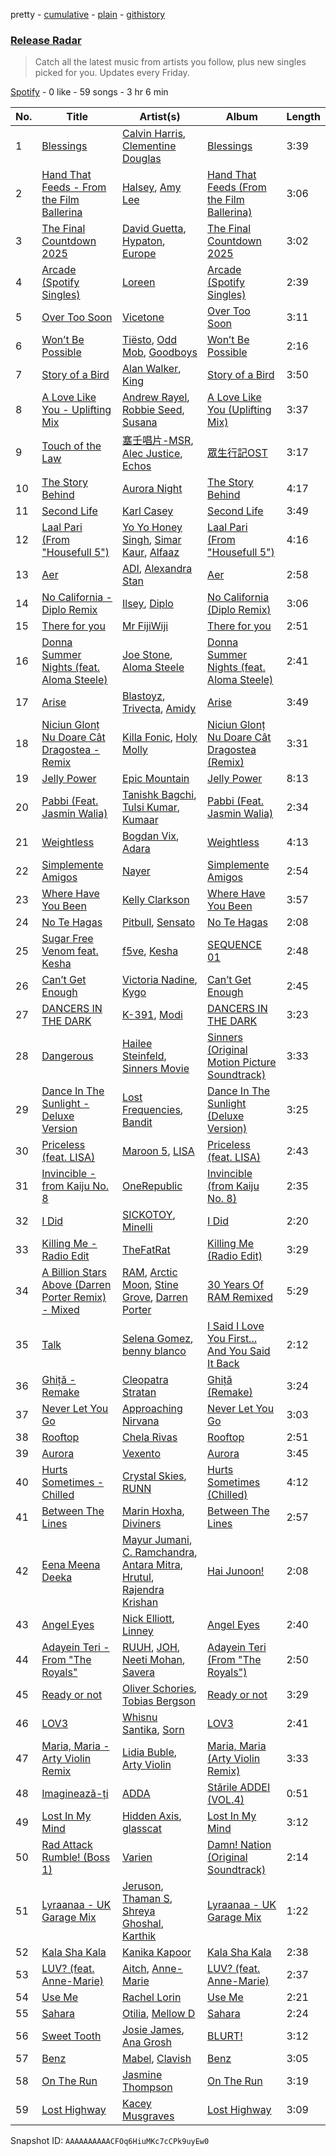 pretty - [cumulative](/playlists/cumulative/37i9dQZEVXbvJfTkO3GeW5.md) - [plain](/playlists/plain/37i9dQZEVXbvJfTkO3GeW5) - [githistory](https://github.githistory.xyz/mdn522/spotify-playlist-archive/blob/main/playlists/plain/37i9dQZEVXbvJfTkO3GeW5)

### [Release Radar](https://open.spotify.com/playlist/37i9dQZEVXbvJfTkO3GeW5)

> Catch all the latest music from artists you follow, plus new singles picked for you\. Updates every Friday.

[Spotify](https://open.spotify.com/user/spotify) - 0 like - 59 songs - 3 hr 6 min

| No. | Title | Artist(s) | Album | Length |
|---|---|---|---|---|
| 1 | [Blessings](https://open.spotify.com/track/78nx0HDJIFD5xDq2L5420Z) | [Calvin Harris](https://open.spotify.com/artist/7CajNmpbOovFoOoasH2HaY), [Clementine Douglas](https://open.spotify.com/artist/4DWuml4Jf6K81b5rAPwMb6) | [Blessings](https://open.spotify.com/album/5awEnPUdqgYwqsc33hPk52) | 3:39 |
| 2 | [Hand That Feeds \- From the Film Ballerina](https://open.spotify.com/track/0svd9Ojc1lK8tmp7bRwO7N) | [Halsey](https://open.spotify.com/artist/26VFTg2z8YR0cCuwLzESi2), [Amy Lee](https://open.spotify.com/artist/0fGVuq5ed21pM7iWwTcMyk) | [Hand That Feeds \(From the Film Ballerina\)](https://open.spotify.com/album/11mWSwVmv4qfmi2BVHDXmg) | 3:06 |
| 3 | [The Final Countdown 2025](https://open.spotify.com/track/21bk4m2BIbuHZ6GKiPqFsG) | [David Guetta](https://open.spotify.com/artist/1Cs0zKBU1kc0i8ypK3B9ai), [Hypaton](https://open.spotify.com/artist/5GYaRwCWwhU6SIQrQ5G3b7), [Europe](https://open.spotify.com/artist/7Js6Lde8thlIHXggv2SCBz) | [The Final Countdown 2025](https://open.spotify.com/album/6zFqyTMIN7FIz15ajOZPlC) | 3:02 |
| 4 | [Arcade \(Spotify Singles\)](https://open.spotify.com/track/0kY9Xp9GHh6uuCXpKncOxi) | [Loreen](https://open.spotify.com/artist/49aaHxvAJ0tCh0F15OnwIl) | [Arcade \(Spotify Singles\)](https://open.spotify.com/album/3XccOYlrax3mtRQXKwdYTy) | 2:39 |
| 5 | [Over Too Soon](https://open.spotify.com/track/6d08LJ1vqb2YHXK9EKMIDM) | [Vicetone](https://open.spotify.com/artist/0daugAjUgbJSqdlyYNwIbT) | [Over Too Soon](https://open.spotify.com/album/4fQR9Ef3st0ZwuOvtBnHbU) | 3:11 |
| 6 | [Won’t Be Possible](https://open.spotify.com/track/20kaCbdgkJRUPniPVZgsoR) | [Tiësto](https://open.spotify.com/artist/2o5jDhtHVPhrJdv3cEQ99Z), [Odd Mob](https://open.spotify.com/artist/4qLwtWhlhyAoQ4S9mSrDW9), [Goodboys](https://open.spotify.com/artist/2nm38smINjms1LtczR0Cei) | [Won’t Be Possible](https://open.spotify.com/album/6AsH075qDhDhjb7S56zY7p) | 2:16 |
| 7 | [Story of a Bird](https://open.spotify.com/track/5nBOV8rbNUi6SQb4SOrdx0) | [Alan Walker](https://open.spotify.com/artist/7vk5e3vY1uw9plTHJAMwjN), [King](https://open.spotify.com/artist/5NHm4TU5Twz7owibYxJfFU) | [Story of a Bird](https://open.spotify.com/album/3yXSlH8QsT0hvJvfJjS2iB) | 3:50 |
| 8 | [A Love Like You \- Uplifting Mix](https://open.spotify.com/track/1ye8MjZuu2XtKhAbNoEi89) | [Andrew Rayel](https://open.spotify.com/artist/1UtBjqMZBAmqIPlDrKu7Tr), [Robbie Seed](https://open.spotify.com/artist/6jbM9dszTY66L2Q7E1U0ll), [Susana](https://open.spotify.com/artist/5T8x61HRsjZo0CwH1rs6Kf) | [A Love Like You \(Uplifting Mix\)](https://open.spotify.com/album/7Fe8eCGDi500F9Szqg9cVW) | 3:37 |
| 9 | [Touch of the Law](https://open.spotify.com/track/5mvr5Zay3Snku17rpnqA6W) | [塞壬唱片\-MSR](https://open.spotify.com/artist/7l5zSPffvPDaRRYkAHsyt7), [Alec Justice](https://open.spotify.com/artist/3DStUSCgORGCNNEXh4Xyhg), [Echos](https://open.spotify.com/artist/6SnMMbLQ4iS8WIyt3ksmCR) | [眾生行記OST](https://open.spotify.com/album/54ITBkIMgL8KKVQBIHYty7) | 3:17 |
| 10 | [The Story Behind](https://open.spotify.com/track/5OJDoN9h1QYCktxtgKIQvW) | [Aurora Night](https://open.spotify.com/artist/58PDMEzS2t3Ud9cI5epA12) | [The Story Behind](https://open.spotify.com/album/2hw319gYaAmwHGvLHyFLno) | 4:17 |
| 11 | [Second Life](https://open.spotify.com/track/0MM6a8ECErVhbQrKIlppGh) | [Karl Casey](https://open.spotify.com/artist/4oGlqi5TaK8r8K50fQhUbe) | [Second Life](https://open.spotify.com/album/4FRzVy4A9RQL6S8nVsfF5D) | 3:49 |
| 12 | [Laal Pari \(From "Housefull 5"\)](https://open.spotify.com/track/2oJxsbdvHuzkQ44hoyMsis) | [Yo Yo Honey Singh](https://open.spotify.com/artist/7uIbLdzzSEqnX0Pkrb56cR), [Simar Kaur](https://open.spotify.com/artist/5yI5MjFLwQwfP24OxchqN1), [Alfaaz](https://open.spotify.com/artist/1xHIVVHhwnuYe0uCAip33C) | [Laal Pari \(From "Housefull 5"\)](https://open.spotify.com/album/3Z3pyPT3n8DtJyEtvAnm8L) | 4:16 |
| 13 | [Aer](https://open.spotify.com/track/2A9p4yIFJ3jHmqNZ0GSPh6) | [ADI](https://open.spotify.com/artist/5oB7CsrcdCnwwcHcMHlTjo), [Alexandra Stan](https://open.spotify.com/artist/0BmLNz4nSLfoWYW1cYsElL) | [Aer](https://open.spotify.com/album/3uMCrLbQ09OfbwQReNItOU) | 2:58 |
| 14 | [No California \- Diplo Remix](https://open.spotify.com/track/5aVG8jRqGOHVtm5zfwqEta) | [Ilsey](https://open.spotify.com/artist/2ZKzqJz3pPfWKVRgz9b39j), [Diplo](https://open.spotify.com/artist/5fMUXHkw8R8eOP2RNVYEZX) | [No California \(Diplo Remix\)](https://open.spotify.com/album/78hMmVU6ceY5ru4sNYpBd2) | 3:06 |
| 15 | [There for you](https://open.spotify.com/track/5mPmsH0hPABaiZzyCN1pAQ) | [Mr FijiWiji](https://open.spotify.com/artist/2uEo8Rajpdz1AqineCVLHq) | [There for you](https://open.spotify.com/album/4QgkKU5cyGbjbc89ScbnqG) | 2:51 |
| 16 | [Donna Summer Nights \(feat\. Aloma Steele\)](https://open.spotify.com/track/5VYyuIUlCgp97X8E29IX2I) | [Joe Stone](https://open.spotify.com/artist/4kwEd1P9j15ZqUVP5zK7Pv), [Aloma Steele](https://open.spotify.com/artist/0Th7ebqyWRIwNfNDIkEpNX) | [Donna Summer Nights \(feat\. Aloma Steele\)](https://open.spotify.com/album/7zCwpxKE8Z6rb4ScdU3eKo) | 2:41 |
| 17 | [Arise](https://open.spotify.com/track/36V2mq0XX524f9n4pKbr4b) | [Blastoyz](https://open.spotify.com/artist/6WLP1sraOcF3Gaxp7xBa4p), [Trivecta](https://open.spotify.com/artist/4AT7XlLBevgZIiKvZQ83ye), [Amidy](https://open.spotify.com/artist/685c4a84PTRlygc8EUE7tV) | [Arise](https://open.spotify.com/album/4SUn5yPsflAUc37H0TxVxQ) | 3:49 |
| 18 | [Niciun Glonț Nu Doare Cât Dragostea \- Remix](https://open.spotify.com/track/1EqTy8oh6EBbANlQdBwSo6) | [Killa Fonic](https://open.spotify.com/artist/20SBqzpuFoymhieHTNHUgl), [Holy Molly](https://open.spotify.com/artist/4ljZpmnnnA1ezEdylZuNLK) | [Niciun Glonț Nu Doare Cât Dragostea \(Remix\)](https://open.spotify.com/album/6INY7RMQtZV7gWK6JZ4Jx6) | 3:31 |
| 19 | [Jelly Power](https://open.spotify.com/track/7GKXblbG9AFXTzIh5Pt9LX) | [Epic Mountain](https://open.spotify.com/artist/7meq0SFt3BxWzjbt5EVBbT) | [Jelly Power](https://open.spotify.com/album/3U1Ti4nDrxfU8abySCDWE6) | 8:13 |
| 20 | [Pabbi \(Feat\. Jasmin Walia\)](https://open.spotify.com/track/17D5Y3Wxsv1Pm8RkvVJiPZ) | [Tanishk Bagchi](https://open.spotify.com/artist/4f7KfxeHq9BiylGmyXepGt), [Tulsi Kumar](https://open.spotify.com/artist/0T1CMVkqffHlqEk4BcAph1), [Kumaar](https://open.spotify.com/artist/0m3D4grap8VFSzbJMqgNVk) | [Pabbi \(Feat\. Jasmin Walia\)](https://open.spotify.com/album/1T2moxxLZtJDh9HcbZ9HAB) | 2:34 |
| 21 | [Weightless](https://open.spotify.com/track/6ukc7lS9xIEYzr20ymAiSG) | [Bogdan Vix](https://open.spotify.com/artist/6fMpfNgqaXdCWbsnXS9hCo), [Adara](https://open.spotify.com/artist/3ZejoaXlP3oqmmTseylLDY) | [Weightless](https://open.spotify.com/album/4BWiIqd3YVY3lLs3m1XQwr) | 4:13 |
| 22 | [Simplemente Amigos](https://open.spotify.com/track/3d1GlD11MoXc81LCiKrEjV) | [Nayer](https://open.spotify.com/artist/1ruutHJcECI7cos2n5TqpO) | [Simplemente Amigos](https://open.spotify.com/album/0VOHgtMsc4Q7sMkc4Bu4bd) | 2:54 |
| 23 | [Where Have You Been](https://open.spotify.com/track/4rvgToT6t8w9Vm9MbqjNHa) | [Kelly Clarkson](https://open.spotify.com/artist/3BmGtnKgCSGYIUhmivXKWX) | [Where Have You Been](https://open.spotify.com/album/6Kpy8J83AQc61i8f1RHL3y) | 3:57 |
| 24 | [No Te Hagas](https://open.spotify.com/track/4f1PmMKVxCr8vIXikhXwEn) | [Pitbull](https://open.spotify.com/artist/0TnOYISbd1XYRBk9myaseg), [Sensato](https://open.spotify.com/artist/7iJrDbKM5fEkGdm5kpjFzS) | [No Te Hagas](https://open.spotify.com/album/0INLo9d20pUVNHOX1x2X4Q) | 2:08 |
| 25 | [Sugar Free Venom feat\. Kesha](https://open.spotify.com/track/5f89Fv9EdAoSeH0BH6oC7q) | [f5ve](https://open.spotify.com/artist/6aiCF0pornq0j11wvKG4dy), [Kesha](https://open.spotify.com/artist/6LqNN22kT3074XbTVUrhzX) | [SEQUENCE 01](https://open.spotify.com/album/2dsk3MlHRNOqWqrUZoqI0K) | 2:48 |
| 26 | [Can’t Get Enough](https://open.spotify.com/track/6zY829UlOMYoOIULHiGIZz) | [Victoria Nadine](https://open.spotify.com/artist/59ha4Qt5jtbrFQljKZrx8K), [Kygo](https://open.spotify.com/artist/23fqKkggKUBHNkbKtXEls4) | [Can’t Get Enough](https://open.spotify.com/album/3AjPHQqgkjcqwhpRxwiFP2) | 2:45 |
| 27 | [DANCERS IN THE DARK](https://open.spotify.com/track/19hSwRch76V8TDxQxIfDl0) | [K\-391](https://open.spotify.com/artist/6pWcSL9wSJZQ9ne0TnhdWr), [Modi](https://open.spotify.com/artist/2yTAiIQyZrTTg6VvXwJZdQ) | [DANCERS IN THE DARK](https://open.spotify.com/album/0RQQZCy1Y0AQKdVNF5kmfC) | 3:23 |
| 28 | [Dangerous](https://open.spotify.com/track/39SiqHAtZp7H5yDlRVkM4U) | [Hailee Steinfeld](https://open.spotify.com/artist/5p7f24Rk5HkUZsaS3BLG5F), [Sinners Movie](https://open.spotify.com/artist/0SBtkuQnoKrDFqsMNrFzhU) | [Sinners \(Original Motion Picture Soundtrack\)](https://open.spotify.com/album/0zjAqh1Fr7XQWy1SlzGhMn) | 3:33 |
| 29 | [Dance In The Sunlight \- Deluxe Version](https://open.spotify.com/track/33WxwRWgwcUBBffIvLROrh) | [Lost Frequencies](https://open.spotify.com/artist/7f5Zgnp2spUuuzKplmRkt7), [Bandit](https://open.spotify.com/artist/4mI8m4MJtY9yKLsxxa3Ri2) | [Dance In The Sunlight \(Deluxe Version\)](https://open.spotify.com/album/7ytCyBfBRY6dM1y9LugQOI) | 3:25 |
| 30 | [Priceless \(feat\. LISA\)](https://open.spotify.com/track/5MI9rnOsAayuxi7pKVydNg) | [Maroon 5](https://open.spotify.com/artist/04gDigrS5kc9YWfZHwBETP), [LISA](https://open.spotify.com/artist/5L1lO4eRHmJ7a0Q6csE5cT) | [Priceless \(feat\. LISA\)](https://open.spotify.com/album/0JfWflwFS8yOSELbH7bDbQ) | 2:43 |
| 31 | [Invincible \- from Kaiju No\. 8](https://open.spotify.com/track/2ndG3pjTjbUWaJxFo9dWi8) | [OneRepublic](https://open.spotify.com/artist/5Pwc4xIPtQLFEnJriah9YJ) | [Invincible \(from Kaiju No\. 8\)](https://open.spotify.com/album/5x84R5uZh6o8FvlIYhu14p) | 2:35 |
| 32 | [I Did](https://open.spotify.com/track/2Lcd6VzN6n80RhW3SbPqoM) | [SICKOTOY](https://open.spotify.com/artist/4oE7f7lNFkh0EbEZWEawBF), [Minelli](https://open.spotify.com/artist/5T0j6On1EthT2QVNXh8vqc) | [I Did](https://open.spotify.com/album/0IAyUqUPKPMc2WPZlwe6m1) | 2:20 |
| 33 | [Killing Me \- Radio Edit](https://open.spotify.com/track/2bExSQnEEYDbwNGhK0aqnB) | [TheFatRat](https://open.spotify.com/artist/3OKg7YbOIatODzkRIbLJR4) | [Killing Me \(Radio Edit\)](https://open.spotify.com/album/0voqRkklqCoFXS5Zf060oG) | 3:29 |
| 34 | [A Billion Stars Above \(Darren Porter Remix\) \- Mixed](https://open.spotify.com/track/2EHfG1iDqcqHjFdvFfoQHG) | [RAM](https://open.spotify.com/artist/4f0a5IgkYFHFts5Z9N9SDX), [Arctic Moon](https://open.spotify.com/artist/1uAQR5uku7pQGEiaG7VqiE), [Stine Grove](https://open.spotify.com/artist/51GkQKgac6wqdicVA2DvPu), [Darren Porter](https://open.spotify.com/artist/04b2pmUXaBL8wHacSaOplA) | [30 Years Of RAM Remixed](https://open.spotify.com/album/6a9gKEIi4KJPO2n7XEDKWN) | 5:29 |
| 35 | [Talk](https://open.spotify.com/track/2TuxpGjF4fPTNLMXP28xYb) | [Selena Gomez](https://open.spotify.com/artist/0C8ZW7ezQVs4URX5aX7Kqx), [benny blanco](https://open.spotify.com/artist/5CiGnKThu5ctn9pBxv7DGa) | [I Said I Love You First..\. And You Said It Back](https://open.spotify.com/album/5Gb94494MtenpCCWoNX0e5) | 2:12 |
| 36 | [Ghiță \- Remake](https://open.spotify.com/track/60v2JRTiehuuV6HswlHNxq) | [Cleopatra Stratan](https://open.spotify.com/artist/0Ejsh870ekvlkgnaQkadAG) | [Ghiță \(Remake\)](https://open.spotify.com/album/6nFDGCeihLOc5z67ogZ95E) | 3:24 |
| 37 | [Never Let You Go](https://open.spotify.com/track/7bHjjnPDyHjUUxUspmqZC6) | [Approaching Nirvana](https://open.spotify.com/artist/3sS2Q1UZuUXL7TZSbQumDI) | [Never Let You Go](https://open.spotify.com/album/0nfmwsB7cvi0u1JOhHwtRf) | 3:03 |
| 38 | [Rooftop](https://open.spotify.com/track/620XRzE6GnaRiZMg7TSMsP) | [Chela Rivas](https://open.spotify.com/artist/1NUXnGPzPYyTiaEegkod3n) | [Rooftop](https://open.spotify.com/album/2Q9bT08kgGcF5QfQF1DX3C) | 2:51 |
| 39 | [Aurora](https://open.spotify.com/track/3R9zNnJC5lAu5vyMFSEIxw) | [Vexento](https://open.spotify.com/artist/3tYJfCciy07wTBt2HpjCQw) | [Aurora](https://open.spotify.com/album/40CKKZVS2y0z25TWvAJ1pA) | 3:45 |
| 40 | [Hurts Sometimes \- Chilled](https://open.spotify.com/track/5CTYawFrCofNYZEyJHFMeb) | [Crystal Skies](https://open.spotify.com/artist/6HraHl4uwIQFixUu3J49BK), [RUNN](https://open.spotify.com/artist/3l0H4QNiYYNdIsnZ4JgJAg) | [Hurts Sometimes \(Chilled\)](https://open.spotify.com/album/1523kZBbYSRvcubizs1etY) | 4:12 |
| 41 | [Between The Lines](https://open.spotify.com/track/0eNQUpPDSYWc6USz0K2gW1) | [Marin Hoxha](https://open.spotify.com/artist/69kFCyHDE14cRD1cctCCcd), [Diviners](https://open.spotify.com/artist/22lnnGKlaDxk8sfzCNRJuA) | [Between The Lines](https://open.spotify.com/album/0mZLlkt7UjY1muqP7Ba6zv) | 2:57 |
| 42 | [Eena Meena Deeka](https://open.spotify.com/track/3Z6uV8hO1bjEntcKX0w51W) | [Mayur Jumani](https://open.spotify.com/artist/1UdoO4D61N7yBby4yUgNSE), [C\. Ramchandra](https://open.spotify.com/artist/4tuzg2QDbDF6ytPrszs4q1), [Antara Mitra](https://open.spotify.com/artist/2UwDJeoMqYers5Jmm75zm2), [Hrutul](https://open.spotify.com/artist/6AoIk9DDhoc4bl1UlMNL6A), [Rajendra Krishan](https://open.spotify.com/artist/0wfdmeqX8y9eyNIX9lV0Or) | [Hai Junoon!](https://open.spotify.com/album/7dkecpaAsIDe2nnbO1nZq7) | 2:08 |
| 43 | [Angel Eyes](https://open.spotify.com/track/1FubAZTvvg5XbS9r5fSeHN) | [Nick Elliott](https://open.spotify.com/artist/5XDsMWG80WbtIJnFc3rLzL), [Linney](https://open.spotify.com/artist/0vomb9Zaob10lPzxBcIiNb) | [Angel Eyes](https://open.spotify.com/album/4uqFalhOkPWcc3TGdJ4amz) | 2:40 |
| 44 | [Adayein Teri \- From "The Royals"](https://open.spotify.com/track/4t2Wcw03bluxt7j9PNv2rV) | [RUUH](https://open.spotify.com/artist/70OyR3fSaGkXpkr1hMm9KQ), [JOH](https://open.spotify.com/artist/6chON6pmc2A5MZ2g4oDrNk), [Neeti Mohan](https://open.spotify.com/artist/3ZxZ03fj3tXBZHZWzvaLSM), [Savera](https://open.spotify.com/artist/3CVXA5TAWpmfGPqyMqXpPb) | [Adayein Teri \(From "The Royals"\)](https://open.spotify.com/album/3NpuFZfHcSY36SbSk6xt1Q) | 2:50 |
| 45 | [Ready or not](https://open.spotify.com/track/5Y2DaEyuEDmXBloJYddC2N) | [Oliver Schories](https://open.spotify.com/artist/0iTjLBepeGaLgZS18kxgRq), [Tobias Bergson](https://open.spotify.com/artist/0OaBO8SytZzvzAO3NOWiv3) | [Ready or not](https://open.spotify.com/album/3U3orO8INnQrPhoU58Qh2a) | 3:29 |
| 46 | [LOV3](https://open.spotify.com/track/1ASC2uenl7djHMIXmjG6bI) | [Whisnu Santika](https://open.spotify.com/artist/6gvsmDZKW5wRvjKCPnbHDh), [Sorn](https://open.spotify.com/artist/6DY6xsCBGZHrG4PWSG5paz) | [LOV3](https://open.spotify.com/album/0jkaqBmwMQfzxoJgusztsI) | 2:41 |
| 47 | [Maria, Maria \- Arty Violin Remix](https://open.spotify.com/track/2VJ6syRrThqWFd2hBAF98Q) | [Lidia Buble](https://open.spotify.com/artist/69JOH9w7UtJrKnbUpcW2gH), [Arty Violin](https://open.spotify.com/artist/5CdrfkacqPdiBATnTJdLYv) | [Maria, Maria \(Arty Violin Remix\)](https://open.spotify.com/album/01kpA9sWCqlP3btk3y14O2) | 3:33 |
| 48 | [Imaginează\-ți](https://open.spotify.com/track/6eTHsi25iGMGNCvxP7TsZY) | [ADDA](https://open.spotify.com/artist/1lYjAYTw1QBVxIwVrZ1eTy) | [Stările ADDEI \(VOL.4\)](https://open.spotify.com/album/2StYbb1hfn4InPU93lpoqy) | 0:51 |
| 49 | [Lost In My Mind](https://open.spotify.com/track/2sQFe1rL8WomK1ip40dHbj) | [Hidden Axis](https://open.spotify.com/artist/2yccyWCH3p3R8ZZXMGBq30), [glasscat](https://open.spotify.com/artist/1iZIgKdk4aQdTSupTIcRSQ) | [Lost In My Mind](https://open.spotify.com/album/1pFUliqlj8wqPdEklhg2U5) | 3:12 |
| 50 | [Rad Attack Rumble! \(Boss 1\)](https://open.spotify.com/track/19rYCHUMXUXij7InVnHb9l) | [Varien](https://open.spotify.com/artist/2g1JSu9UfRcQQYb3b03Km7) | [Damn! Nation \(Original Soundtrack\)](https://open.spotify.com/album/7LqsjIAE17mE5yQBMP0kCk) | 2:14 |
| 51 | [Lyraanaa \- UK Garage Mix](https://open.spotify.com/track/2L9WheIWvrM8Iws9rLnIUn) | [Jeruson](https://open.spotify.com/artist/08z8cYk0E56BpT6vSS04ss), [Thaman S](https://open.spotify.com/artist/2FgHPfRprDaylrSRVf1UlN), [Shreya Ghoshal](https://open.spotify.com/artist/0oOet2f43PA68X5RxKobEy), [Karthik](https://open.spotify.com/artist/0LSPREIgGMZXCuKVel7LVD) | [Lyraanaa \- UK Garage Mix](https://open.spotify.com/album/43HlElYf95WS67Q97knvX0) | 1:22 |
| 52 | [Kala Sha Kala](https://open.spotify.com/track/2M0bkSIaWEQzTty9hH3qk4) | [Kanika Kapoor](https://open.spotify.com/artist/6qcIg4IPLulyc03mWR87N8) | [Kala Sha Kala](https://open.spotify.com/album/5ismGqBiZHXVSOTy2r8l4M) | 2:38 |
| 53 | [LUV? \(feat\. Anne\-Marie\)](https://open.spotify.com/track/4kSXfaTJzXGkEdGBQBl0MB) | [Aitch](https://open.spotify.com/artist/2PJEagPIxaBugeMjIyKVXF), [Anne\-Marie](https://open.spotify.com/artist/1zNqDE7qDGCsyzJwohVaoX) | [LUV? \(feat\. Anne\-Marie\)](https://open.spotify.com/album/5ypPFVTmsSQ5Os2hqHVxTM) | 2:37 |
| 54 | [Use Me](https://open.spotify.com/track/6HMrUDYAFj6TXXzmGHwBvy) | [Rachel Lorin](https://open.spotify.com/artist/5DfLOANcWMxdeenpJ6Ksd2) | [Use Me](https://open.spotify.com/album/4qU7rN3Lp6h5hW814oOrNP) | 2:21 |
| 55 | [Sahara](https://open.spotify.com/track/5lYzgUqATqtLC5J0zMyxBo) | [Otilia](https://open.spotify.com/artist/6RQDTlies3nrNDJwXvbBZT), [Mellow D](https://open.spotify.com/artist/7tH8oZj2nLERlp2hE5QNjp) | [Sahara](https://open.spotify.com/album/5HHaJj5ikl2WrSgzT6kQPS) | 2:24 |
| 56 | [Sweet Tooth](https://open.spotify.com/track/7m4qEFtEtXadB7wPGIKF9g) | [Josie James](https://open.spotify.com/artist/4lvQeMOBIb26KSoPaYXMI2), [Ana Grosh](https://open.spotify.com/artist/1EHA30IXQPf3PXKZ8mNHD6) | [BLURT!](https://open.spotify.com/album/3ExTGyK7dzPliX2GW95fFf) | 3:12 |
| 57 | [Benz](https://open.spotify.com/track/5Fs6Vjs2h8HlQWKgOENWes) | [Mabel](https://open.spotify.com/artist/1MIVXf74SZHmTIp4V4paH4), [Clavish](https://open.spotify.com/artist/4ygR3mAG9AsBRVKIlmFYP1) | [Benz](https://open.spotify.com/album/52fbcfvgainVZDsJbDwjzb) | 3:05 |
| 58 | [On The Run](https://open.spotify.com/track/4WVjWMEhBSn3p99hD4v15b) | [Jasmine Thompson](https://open.spotify.com/artist/2TL8gYTNgD6nXkyuUdDrMg) | [On The Run](https://open.spotify.com/album/1bY412UI4q6K8rX2hrRVW6) | 3:19 |
| 59 | [Lost Highway](https://open.spotify.com/track/7okG4aydS3Sb8xZvI3BvLH) | [Kacey Musgraves](https://open.spotify.com/artist/70kkdajctXSbqSMJbQO424) | [Lost Highway](https://open.spotify.com/album/75xRAiBzaIxASbYLy8EJdf) | 3:09 |

Snapshot ID: `AAAAAAAAAACFOq6HiuMKc7cCPk9uyEw0`

